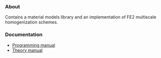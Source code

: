### About
Contains a material models library and an implementation of FE2 multiscale homogenization schemes.

### Documentation
- [Programming manual](programming.md)
- [Theory manual](theory.md)
